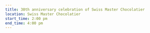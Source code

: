 ```yaml
---
title: 30th anniversary celebration of Swiss Master Chocolatier
location: Swiss Master Chocolatier
start_time: 2:00 pm
end_time: 4:00 pm
---
```

